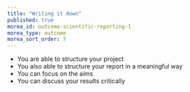 ```yaml
---
title: "Writing it down"
published: true
morea_id: outcome-scientific-reporting-1
morea_type: outcome
morea_sort_order: 7
---
```


  * You are able to structure your project 
  * You also able to structure your report in a meaningful way
  * You can focus on the aims
  * You can discuss your results critically